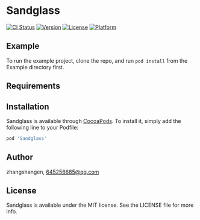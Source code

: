 # Sandglass

[![CI Status](https://img.shields.io/travis/zhangshangen/Sandglass.svg?style=flat)](https://travis-ci.org/zhangshangen/Sandglass)
[![Version](https://img.shields.io/cocoapods/v/Sandglass.svg?style=flat)](https://cocoapods.org/pods/Sandglass)
[![License](https://img.shields.io/cocoapods/l/Sandglass.svg?style=flat)](https://cocoapods.org/pods/Sandglass)
[![Platform](https://img.shields.io/cocoapods/p/Sandglass.svg?style=flat)](https://cocoapods.org/pods/Sandglass)

## Example

To run the example project, clone the repo, and run `pod install` from the Example directory first.

## Requirements

## Installation

Sandglass is available through [CocoaPods](https://cocoapods.org). To install
it, simply add the following line to your Podfile:

```ruby
pod 'Sandglass'
```

## Author

zhangshangen, 645256685@qq.com

## License

Sandglass is available under the MIT license. See the LICENSE file for more info.
